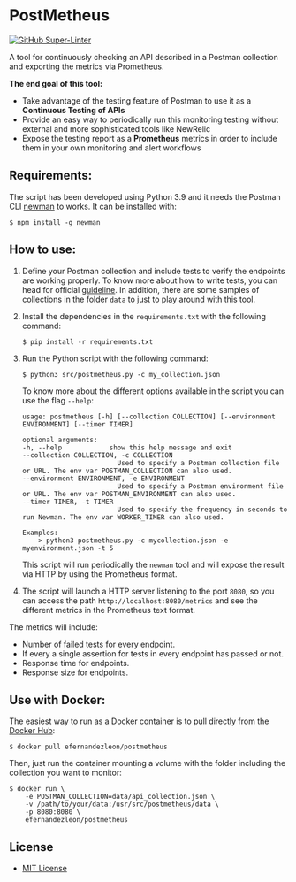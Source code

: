 # PostMetheus

[![GitHub Super-Linter](https://github.com/efernandezleon/postmetheus/workflows/Super-Linter/badge.svg)](https://github.com/marketplace/actions/super-linter)

A tool for continuously checking an API described in a Postman collection and exporting the metrics via Prometheus.

**The end goal of this tool:**

- Take advantage of the testing feature of Postman to use it as a **Continuous Testing of APIs**
- Provide an easy way to periodically run this monitoring testing without external and more sophisticated tools like NewRelic
- Expose the testing report as a **Prometheus** metrics in order to include them in your own monitoring and alert workflows 

## Requirements:

The script has been developed using Python 3.9 and it needs the Postman CLI [newman](https://github.com/postmanlabs/newman) to works. It can be installed with:

```
$ npm install -g newman
```

## How to use:

1. Define your Postman collection and include tests to verify the endpoints are working properly. To know more about how to write tests, you can head for official [guideline](https://learning.postman.com/docs/writing-scripts/test-scripts/). In addition, there are some samples of collections in the folder `data` to just to play around with this tool.

2. Install the dependencies in the `requirements.txt` with the following command:

    ```
    $ pip install -r requirements.txt
    ```

3. Run the Python script with the following command:

    ```
    $ python3 src/postmetheus.py -c my_collection.json
    ```

    To know more about the different options available in the script you can use the flag `--help`:

    ```
    usage: postmetheus [-h] [--collection COLLECTION] [--environment ENVIRONMENT] [--timer TIMER]

    optional arguments:
    -h, --help            show this help message and exit
    --collection COLLECTION, -c COLLECTION
                            Used to specify a Postman collection file or URL. The env var POSTMAN_COLLECTION can also used.
    --environment ENVIRONMENT, -e ENVIRONMENT
                            Used to specify a Postman environment file or URL. The env var POSTMAN_ENVIRONMENT can also used.
    --timer TIMER, -t TIMER
                            Used to specify the frequency in seconds to run Newman. The env var WORKER_TIMER can also used.

    Examples:
        > python3 postmetheus.py -c mycollection.json -e myenvironment.json -t 5
    ```

    This script will run periodically the `newman` tool and will expose the result via HTTP by using the Prometheus format.

4. The script will launch a HTTP server listening to the port `8080`, so you can access the path `http://localhost:8080/metrics` and see the different metrics in the Prometheus text format.

The metrics will include:

- Number of failed tests for every endpoint.
- If every a single assertion for tests in every endpoint has passed or not.
- Response time for endpoints.
- Response size for endpoints.

## Use with Docker:

The easiest way to run as a Docker container is to pull directly from the [Docker Hub](https://hub.docker.com/r/efernandezleon/postmetheus):

```
$ docker pull efernandezleon/postmetheus
```

Then, just run the container mounting a volume with the folder including the collection you want to monitor:

```
$ docker run \
    -e POSTMAN_COLLECTION=data/api_collection.json \
    -v /path/to/your/data:/usr/src/postmetheus/data \
    -p 8080:8080 \
    efernandezleon/postmetheus
```

## License

- [MIT License](https://github.com/efernandezleon/postmetheus/blob/main/LICENSE)
